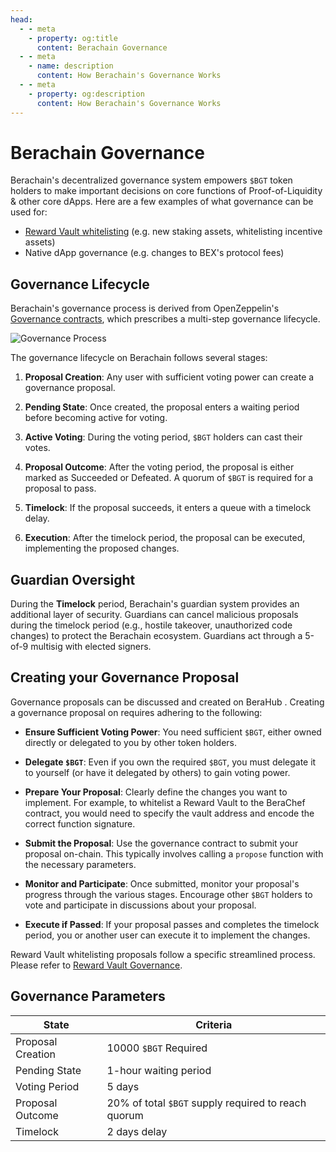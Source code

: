 ```yaml
---
head:
  - - meta
    - property: og:title
      content: Berachain Governance
  - - meta
    - name: description
      content: How Berachain's Governance Works
  - - meta
    - property: og:description
      content: How Berachain's Governance Works
---
```


<script setup>
  import config from '@berachain/config/constants.json';
</script>

# Berachain Governance

Berachain's decentralized governance system empowers `$BGT` token holders to make important decisions on core functions of Proof-of-Liquidity & other core dApps. Here are a few examples of what governance can be used for:

- [Reward Vault whitelisting](/learn/governance/rewardvault) (e.g. new staking assets, whitelisting incentive assets)
- Native dApp governance (e.g. changes to BEX's protocol fees)

## Governance Lifecycle

Berachain's governance process is derived from OpenZeppelin's [Governance contracts](https://docs.openzeppelin.com/contracts/5.x/governance), which prescribes a multi-step governance lifecycle.

![Governance Process](/assets/governance-process.png)

The governance lifecycle on Berachain follows several stages:

1. **Proposal Creation**: Any user with sufficient voting power can create a governance proposal.

2. **Pending State**: Once created, the proposal enters a waiting period before becoming active for voting.

3. **Active Voting**: During the voting period, `$BGT` holders can cast their votes.

4. **Proposal Outcome**: After the voting period, the proposal is either marked as Succeeded or Defeated. A quorum of `$BGT` is required for a proposal to pass.

5. **Timelock**: If the proposal succeeds, it enters a queue with a timelock delay.

6. **Execution**: After the timelock period, the proposal can be executed, implementing the proposed changes.

## Guardian Oversight

During the **Timelock** period, Berachain's guardian system provides an additional layer of security. Guardians can cancel malicious proposals during the timelock period (e.g., hostile takeover, unauthorized code changes) to protect the Berachain ecosystem.
Guardians act through a 5-of-9 multisig with elected signers.

## Creating your Governance Proposal

Governance proposals can be discussed and created on <a :href="config.websites.hub.url + 'governance/general/'">
BeraHub
</a>. Creating a governance proposal on requires adhering to the following:

- **Ensure Sufficient Voting Power**: You need sufficient `$BGT`, either owned directly or delegated to you by other token holders.

- **Delegate `$BGT`**: Even if you own the required `$BGT`, you must delegate it to yourself (or have it delegated by others) to gain voting power.

- **Prepare Your Proposal**: Clearly define the changes you want to implement. For example, to whitelist a Reward Vault to the BeraChef contract, you would need to specify the vault address and encode the correct function signature.

- **Submit the Proposal**: Use the governance contract to submit your proposal on-chain. This typically involves calling a `propose` function with the necessary parameters.

- **Monitor and Participate**: Once submitted, monitor your proposal's progress through the various stages. Encourage other `$BGT` holders to vote and participate in discussions about your proposal.

- **Execute if Passed**: If your proposal passes and completes the timelock period, you or another user can execute it to implement the changes.

Reward Vault whitelisting proposals follow a specific streamlined process. Please refer to [Reward Vault Governance](/learn/governance/rewardvault).

## Governance Parameters

| State             | Criteria                                            |
| ----------------- | --------------------------------------------------- |
| Proposal Creation | 10000 `$BGT` Required                               |
| Pending State     | 1-hour waiting period                               |
| Voting Period     | 5 days                                              |
| Proposal Outcome  | 20% of total `$BGT` supply required to reach quorum |
| Timelock          | 2 days delay                                        |
